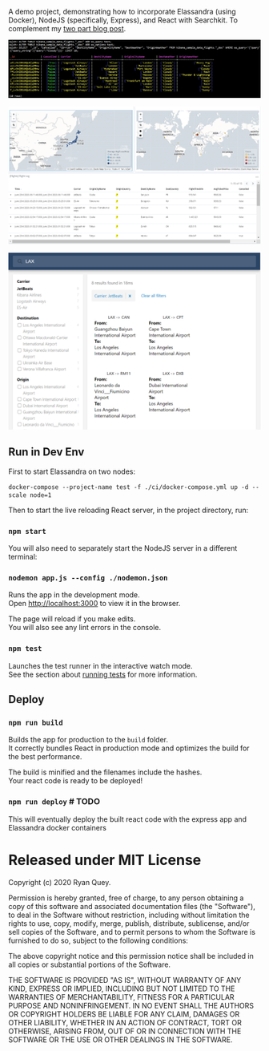 A demo project, demonstrating how to incorporate Elassandra (using Docker), NodeJS (specifically, Express), and React with Searchkit. To complement my [two part blog post](https://medium.com/@rlquey2/elassandra-with-nodejs-demo-part-1-setting-up-elassandra-f94234aa4fc1).

![image](https://github.com/RyanQuey/node-elassandra-demo/raw/master/screenshots/now-working.png)

![image](https://github.com/RyanQuey/node-elassandra-demo/raw/master/screenshots/japan-only.png)

![image](https://github.com/RyanQuey/node-elassandra-demo/raw/master/screenshots/final.png)

## Run in Dev Env

First to start Elassandra on two nodes: 
```
docker-compose --project-name test -f ./ci/docker-compose.yml up -d --scale node=1
```

Then to start the live reloading React server, in the project directory, run:

### `npm start`

You will also need to separately start the NodeJS server in a different terminal: 
### `nodemon app.js --config ./nodemon.json`

Runs the app in the development mode.<br />
Open [http://localhost:3000](http://localhost:3000) to view it in the browser.

The page will reload if you make edits.<br />
You will also see any lint errors in the console.

### `npm test`

Launches the test runner in the interactive watch mode.<br />
See the section about [running tests](https://facebook.github.io/create-react-app/docs/running-tests) for more information.

## Deploy

### `npm run build`

Builds the app for production to the `build` folder.<br />
It correctly bundles React in production mode and optimizes the build for the best performance.

The build is minified and the filenames include the hashes.<br />
Your react code is ready to be deployed!

### `npm run deploy` # TODO

This will eventually deploy the built react code with the express app and Elassandra docker containers

# Released under MIT License

Copyright (c) 2020 Ryan Quey.

Permission is hereby granted, free of charge, to any person obtaining a copy of this software and associated documentation files (the "Software"), to deal in the Software without restriction, including without limitation the rights to use, copy, modify, merge, publish, distribute, sublicense, and/or sell copies of the Software, and to permit persons to whom the Software is furnished to do so, subject to the following conditions:

The above copyright notice and this permission notice shall be included in all copies or substantial portions of the Software.

THE SOFTWARE IS PROVIDED "AS IS", WITHOUT WARRANTY OF ANY KIND, EXPRESS OR IMPLIED, INCLUDING BUT NOT LIMITED TO THE WARRANTIES OF MERCHANTABILITY, FITNESS FOR A PARTICULAR PURPOSE AND NONINFRINGEMENT. IN NO EVENT SHALL THE AUTHORS OR COPYRIGHT HOLDERS BE LIABLE FOR ANY CLAIM, DAMAGES OR OTHER LIABILITY, WHETHER IN AN ACTION OF CONTRACT, TORT OR OTHERWISE, ARISING FROM, OUT OF OR IN CONNECTION WITH THE SOFTWARE OR THE USE OR OTHER DEALINGS IN THE SOFTWARE.
